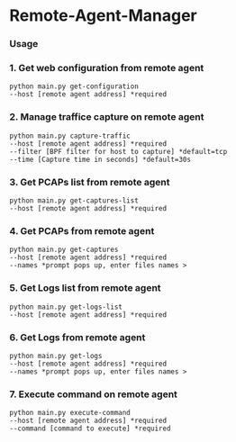 # Remote-Agent-Manager

### Usage

### 1. Get web configuration from remote agent
```
python main.py get-configuration 
--host [remote agent address] *required
```

### 2. Manage traffice capture on remote agent
```
python main.py capture-traffic 
--host [remote agent address] *required
--filter [BPF filter for host to capture] *default=tcp
--time [Capture time in seconds] *default=30s
```

### 3. Get PCAPs list from remote agent
```
python main.py get-captures-list 
--host [remote agent address] *required
```

### 4. Get PCAPs from remote agent
```
python main.py get-captures
--host [remote agent address] *required
--names *prompt pops up, enter files names >
```

### 5. Get Logs list from remote agent
```
python main.py get-logs-list 
--host [remote agent address] *required
```

### 6. Get Logs from remote agent
```
python main.py get-logs
--host [remote agent address] *required
--names *prompt pops up, enter files names >
```

### 7. Execute command on remote agent
```
python main.py execute-command
--host [remote agent address] *required
--command [command to execute] *required
```


